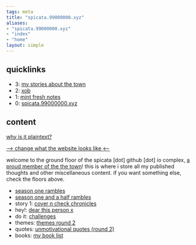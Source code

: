 ```yaml
---
tags: meta 
title: "spicata.99000000.xyz"
aliases:
- "spicata.99000000.xyz"
- "index"
- "home"
layout: simple
---
```


## quicklinks

- 3: [my stories about the town](towns/index.md)
- 2: [xob](xkcdob/index.md)
- 1: [mint fresh notes](mint-fresh-notes/index.md)
- 0: [spicata.99000000.xyz](index.md)

## content

[why is it plaintext?](plaintext)

[--> change what the website looks like <--](tweaks.md)

welcome to the ground floor of the spicata [dot] github [dot] io complex, [a proud member of the the town](theTown.md)! this is where i store all my published thoughts and other miscellaneous content. if you want something else, check the floors above.

- [season one rambles](rambleOne.md)
- [season one and a half rambles](oneHalfRambles.md)
- story 1: [cover n check chronicles](coverCheckChronicles.md)
- hey!: [dear this person x](dearX.md)
- do it: [challenges](challenges.md)
- themes: [themes round 2](themes.md)
- quotes: [unmotivational quotes (round 2)](unmotivational.md)
- books: [my book list](booklist.md)